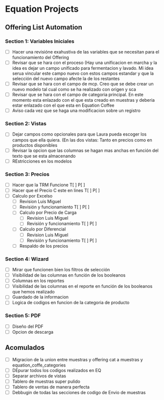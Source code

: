 # Equation Projects 

## Offering List Automation 

### Section 1: Variables Iniciales
 - [ ] Hacer una revisióne exahustiva de las variables que se necesitan para el funcionamiento del Offering
 - [ ] Revisar que se hara con el proceso (Hay una unificacion en marcha y la idea es dejar un campo unificado para fermentacion y lavado. Mi idea serua vincular este campo nuevo con estos campos estandar y que la selección del nuevo campo afecte la de los restantes
 - [ ] Revisar que se hara con el campo de mcp. Creo que se debe crear un nuevo modelo tal cual como se ha realizado con origen y sca
 - [ ] Revisar que se hara con el campo de categoria principal. En este momento esta enlazado con el que esta creado en muestras y deberia estar enlazado con el que esta en Equation Coffee
 - [ ] Aviso cada vez que se haga una modificacion sobre un registro
### Section 2: Vistas
  - [ ] Dejar campos como opcionales para que Laura pueda escoger los campos que ella quiera. (En las dos vistas: Tanto en precios como en productos disponibles
  - [ ] Revisar la opcion que las columnas se hagan mas anchas en función del texto que se esta almacenando
  - [ ] REstricciones en los modelos
### Section 3: Precios
 - [ ] Hacer que la TRM Funcione T[ ] P[ ]
 - [ ] Hacer que el Precio C este en lines T[ ] P[ ]
 - [ ] Calculo por Excelso
     - [ ] Revision Luis Miguel
     - [ ] Revisión y funcionamiento T[ ] P[ ]
   - [ ] Calculo por Precio de Carga
     - [ ] Revision Luis Miguel
     - [ ] Revisión y funcionamiento T[ ] P[ ]
   - [ ] Calculo por Diferencial
     - [ ] Revision Luis Miguel
     - [ ] Revisión y funcionamiento T[ ] P[ ]
   - [ ] Respaldo de los precios 
### Section 4: Wizard
   - [ ] Mirar que funcionen bien los filtros de selección
   - [ ] Visibilidad de las columnas en función de los booleanos
   - [ ] Columnas en los reportes
   - [ ] Visibilidad de las columnas en el reporte en función de los booleanos que hemos realizado
   - [ ] Guardado de la informacion
   - [ ] Logica de codigos en funcion de la categoria de producto
### Section 5: PDF 
   - [ ] Diseño del PDF
   - [ ] Opcion de descarga

## Acomulados
   - [ ] Migracion de la union entre muestras y offering cat a muestras y equation_coffe_categories
   - [ ] DEpurar todos los codigos realizados en EQ
   - [ ] Separar archivos de vistas
   - [ ] Tablero de muestras super pulido
   - [ ] Tablero de ventas de manera perfecta
   - [ ] Debbugin de todas las secciones de codigo de Envio de muestras
